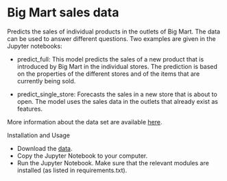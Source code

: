 # Big Mart sales data
Predicts the sales of individual products in the outlets of Big Mart. The data can be used to answer different questions. Two examples are given in the Jupyter notebooks:

- predict_full: This model predicts the sales of a new product that is introduced by Big Mart in the individual stores. The prediction is based on the properties of the different stores and of the items that are currently being sold.

- predict_single_store: Forecasts the sales in a new store that is about to open. The model uses the sales data in the outlets that already exist as features.


More information about the data set are available [here](https://www.kaggle.com/arashnic/big-mart-sale-forecast).



Installation and Usage
- Download the [data](https://www.kaggle.com/impapan/bank-marketing-dataset).
- Copy the Jupyter Notebook to your computer.
- Run the Jupyter Notebook. Make sure that the relevant modules are installed (as listed in requirements.txt).
